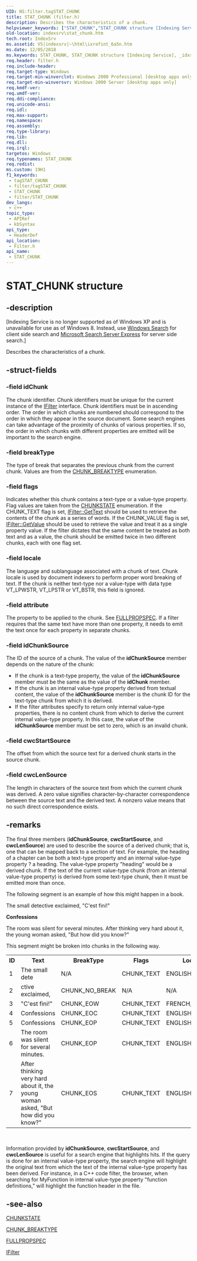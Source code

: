 ```yaml
---
UID: NS:filter.tagSTAT_CHUNK
title: STAT_CHUNK (filter.h)
description: Describes the characteristics of a chunk.
helpviewer_keywords: ["STAT_CHUNK","STAT_CHUNK structure [Indexing Service]","_idxs_STAT_CHUNK","filter/STAT_CHUNK","indexsrv.stat_chunk","tagSTAT_CHUNK"]
old-location: indexsrv\stat_chunk.htm
tech.root: IndexSrv
ms.assetid: VS|indexsrv|~\html\ixrefint_6a5n.htm
ms.date: 12/05/2018
ms.keywords: STAT_CHUNK, STAT_CHUNK structure [Indexing Service], _idxs_STAT_CHUNK, filter/STAT_CHUNK, indexsrv.stat_chunk, tagSTAT_CHUNK
req.header: filter.h
req.include-header: 
req.target-type: Windows
req.target-min-winverclnt: Windows 2000 Professional [desktop apps only]
req.target-min-winversvr: Windows 2000 Server [desktop apps only]
req.kmdf-ver: 
req.umdf-ver: 
req.ddi-compliance: 
req.unicode-ansi: 
req.idl: 
req.max-support: 
req.namespace: 
req.assembly: 
req.type-library: 
req.lib: 
req.dll: 
req.irql: 
targetos: Windows
req.typenames: STAT_CHUNK
req.redist: 
ms.custom: 19H1
f1_keywords:
 - tagSTAT_CHUNK
 - filter/tagSTAT_CHUNK
 - STAT_CHUNK
 - filter/STAT_CHUNK
dev_langs:
 - c++
topic_type:
 - APIRef
 - kbSyntax
api_type:
 - HeaderDef
api_location:
 - Filter.h
api_name:
 - STAT_CHUNK
---
```


# STAT_CHUNK structure


## -description

<p class="CCE_Message">[Indexing Service is no longer supported as of Windows XP and is unavailable for use as of Windows 8. Instead, use <a href="https://docs.microsoft.com/windows/desktop/search/-search-3x-wds-overview">Windows Search</a> for client side search and  <a href="https://www.microsoft.com/download/details.aspx?id=18914">Microsoft Search Server Express</a> for server side search.]

Describes the characteristics of a chunk.

## -struct-fields

### -field idChunk

The chunk identifier. Chunk identifiers must be unique for the current instance of the <a href="https://docs.microsoft.com/windows/desktop/api/filter/nn-filter-ifilter">IFilter</a> interface. Chunk identifiers must be in ascending order. The order in which chunks are numbered should correspond to the order in which they appear in the source document. Some search engines can take advantage of the proximity of chunks of various properties. If so, the order in which chunks with different properties are emitted will be important to the search engine.

### -field breakType

The type of break that separates the previous chunk from the current chunk. Values are from the <a href="https://docs.microsoft.com/windows/desktop/api/filter/ne-filter-chunk_breaktype">CHUNK_BREAKTYPE</a> enumeration.

### -field flags

Indicates whether this chunk contains a text-type or a value-type property. Flag values are taken from the <a href="https://docs.microsoft.com/windows/desktop/api/filter/ne-filter-chunkstate">CHUNKSTATE</a> enumeration. If the CHUNK_TEXT flag is set, <a href="https://docs.microsoft.com/windows/desktop/api/filter/nf-filter-ifilter-gettext">IFilter::GetText</a> should be used to retrieve the contents of the chunk as a series of words. If the CHUNK_VALUE flag is set, <a href="https://docs.microsoft.com/windows/desktop/api/filter/nf-filter-ifilter-getvalue">IFilter::GetValue</a> should be used to retrieve the value and treat it as a single property value. If the filter dictates that the same content be treated as both text and as a value, the chunk should be emitted twice in two different chunks, each with one flag set.

### -field locale

The language and sublanguage associated with a chunk of text. Chunk locale is used by document indexers to perform proper word breaking of text. If the chunk is neither text-type nor a value-type with data type VT_LPWSTR, VT_LPSTR or VT_BSTR, this field is ignored.

### -field attribute

The property to be applied to the chunk. See <a href="https://docs.microsoft.com/windows/desktop/api/filter/ns-filter-fullpropspec">FULLPROPSPEC</a>. If a filter requires that the same text have more than one property, it needs to emit the text once for each property in separate chunks.

### -field idChunkSource

The ID of the source of a chunk. The value of the <b>idChunkSource</b> member depends on the nature of the chunk: 

<ul>
<li>If the chunk is a text-type property, the value of the <b>idChunkSource</b> member must be the same as the value of the <b>idChunk</b> member.</li>
<li>If the chunk is an internal value-type property derived from textual content, the value of the <b>idChunkSource</b> member is the chunk ID for the text-type chunk from which it is derived.</li>
<li>If the filter attributes specify to return only internal value-type properties, there is no content chunk from which to derive the current internal value-type property. In this case, the value of the <b>idChunkSource</b> member must be set to zero, which is an invalid chunk.</li>
</ul>

### -field cwcStartSource

The offset from which the source text for a derived chunk starts in the source chunk.

### -field cwcLenSource

The length in characters of the source text from which the current chunk was derived. A zero value signifies character-by-character correspondence between the source text and the derived text. A nonzero value means that no such direct correspondence exists.

## -remarks

The final three members (<b>idChunkSource</b>, <b>cwcStartSource</b>, and <b>cwcLenSource</b>) are used to describe the source of a derived chunk; that is, one that can be mapped back to a section of text. For example, the heading of a chapter can be both a text-type property and an internal value-type property ? a heading. The value-type property "heading" would be a derived chunk. If the text of the current value-type chunk (from an internal value-type property) is derived from some text-type chunk, then it must be emitted more than once.

The following segment is an example of how this might happen in a book.

The small detective exclaimed, "C'est fini!"

<b>Confessions</b>

The room was silent for several minutes. After thinking very hard about it, the young woman asked, "But how did you know?"

This segment might be broken into chunks in the following way.

<table>
<tr>
<th>ID</th>
<th>Text</th>
<th>BreakType</th>
<th>Flags</th>
<th>Locale</th>
<th>Attribute</th>
</tr>
<tr>
<td>1</td>
<td>The small dete</td>
<td>N/A</td>
<td>CHUNK_TEXT</td>
<td>ENGLISH_UK</td>
<td>CONTENT</td>
</tr>
<tr>
<td>2</td>
<td>ctive exclaimed,</td>
<td>CHUNK_NO_BREAK</td>
<td>N/A</td>
<td>N/A</td>
<td>N/A</td>
</tr>
<tr>
<td>3</td>
<td>"C'est fini!"</td>
<td>CHUNK_EOW</td>
<td>CHUNK_TEXT</td>
<td>FRENCH_BELGIAN</td>
<td>CONTENT</td>
</tr>
<tr>
<td>4</td>
<td>Confessions</td>
<td>CHUNK_EOC</td>
<td>CHUNK_TEXT</td>
<td>ENGLISH_UK</td>
<td>CHAPTER_NAMES</td>
</tr>
<tr>
<td>5</td>
<td>Confessions</td>
<td>CHUNK_EOP</td>
<td>CHUNK_TEXT</td>
<td>ENGLISH_UK</td>
<td>CONTENT</td>
</tr>
<tr>
<td>6</td>
<td>The room was silent for several minutes.</td>
<td>CHUNK_EOP</td>
<td>CHUNK_TEXT</td>
<td>ENGLISH_UK</td>
<td>CONTENT</td>
</tr>
<tr>
<td>7</td>
<td>After thinking very hard about it, the young woman asked, "But how did you know?"</td>
<td>CHUNK_EOS</td>
<td>CHUNK_TEXT</td>
<td>ENGLISH_UK</td>
<td>CONTENT</td>
</tr>
</table>
 

Information provided by <b>idChunkSource</b>, <b>cwcStartSource</b>, and <b>cwcLenSource</b> is useful for a search engine that highlights hits. If the query is done for an internal value-type property, the search engine will highlight the original text from which the text of the internal value-type property has been derived. For instance, in a C++ code filter, the browser, when searching for MyFunction in internal value-type property "function definitions," will highlight the function header in the file.

## -see-also

<a href="https://docs.microsoft.com/windows/desktop/api/filter/ne-filter-chunkstate">CHUNKSTATE</a>



<a href="https://docs.microsoft.com/windows/desktop/api/filter/ne-filter-chunk_breaktype">CHUNK_BREAKTYPE</a>



<a href="https://docs.microsoft.com/windows/desktop/api/filter/ns-filter-fullpropspec">FULLPROPSPEC</a>



<a href="https://docs.microsoft.com/windows/desktop/api/filter/nn-filter-ifilter">IFilter</a>

